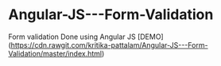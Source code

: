 # Angular-JS---Form-Validation
Form validation Done using Angular JS
[DEMO] (https://cdn.rawgit.com/kritika-pattalam/Angular-JS---Form-Validation/master/index.html)
